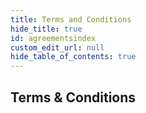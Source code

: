 ```yaml
---
title: Terms and Conditions
hide_title: true
id: agreementsindex
custom_edit_url: null
hide_table_of_contents: true
---
```

## Terms & Conditions
<!--
* [SignUp - Consultancy Services Terms draft 2024-09-16](<./SignUp - Consultancy Services Terms draft 2024-09-16.md>)  
* [SignUp - Data Processing Agreement Draft 2024-09-16](<./SignUp - Data Processing Agreement Draft 2024-09-16.md>)  
* [SignUp - Definitions Draft 2024-09-16](<./SignUp - Definitions Draft 2024-09-16.md>)  
* [SignUp - General Terms and Conditions Draft 2024-09-16](<./SignUp - General Terms and Conditions Draft 2024-09-16.md>)  
* [SignUp - Product Terms ExFlow CO2 Insights DRAFT 2024-09-16](<./SignUp - Product Terms ExFlow CO2 Insights DRAFT 2024-09-16.md>)  
* [SignUp - Product Terms ExFlow Data Capture Draft 2024-09-16](<./SignUp - Product Terms ExFlow Data Capture Draft 2024-09-16.md>)  
* [SignUp - Product Terms ExFlow Web 2024-09-16](<./SignUp - Product Terms ExFlow Web 2024-09-16.md>)  
-->
<br/>
<!--
docs\papers\agreements\SignUp - Consultancy Services Terms draft 2024-09-16.md
<div class="agreement-table">
| Ico | Date | Document | 
| :-------- | :-------- | :-------- | 
| ![Agreement](/img/icon_agreement.png) | 2024-09-16 | [Consultancy Services Terms Draft](<./SignUp - Consultancy Services Terms draft 2024-09-16.md>) |
| ![Agreement](/img/icon_agreement.png) | 2024-09-16 | [Data Processing Agreement Draft](<./SignUp - Data Processing Agreement Draft 2024-09-16.md>)  |
| ![Agreement](/img/icon_agreement.png) | 2024-09-16 | [Definitions Draft](<./SignUp - Definitions Draft 2024-09-16.md>)  |
| ![Agreement](/img/icon_agreement.png) | 2024-09-16 | [General Terms and Conditions Draft](<./SignUp - General Terms and Conditions Draft 2024-09-16.md>)  |
| ![Agreement](/img/icon_agreement.png) | 2024-09-16 | [Product Terms ExFlow CO2 Insights Draft](<./SignUp - Product Terms ExFlow CO2 Insights DRAFT 2024-09-16.md>)  |
| ![Agreement](/img/icon_agreement.png) | 2024-09-16 | [Product Terms ExFlow Data Capture Draft](<./SignUp - Product Terms ExFlow Data Capture Draft 2024-09-16.md>)  |
| ![Agreement](/img/icon_agreement.png) | 2024-09-16 | [Product Terms ExFlow Web](<./SignUp - Product Terms ExFlow Web 2024-09-16.md>)  |
</div>
-->